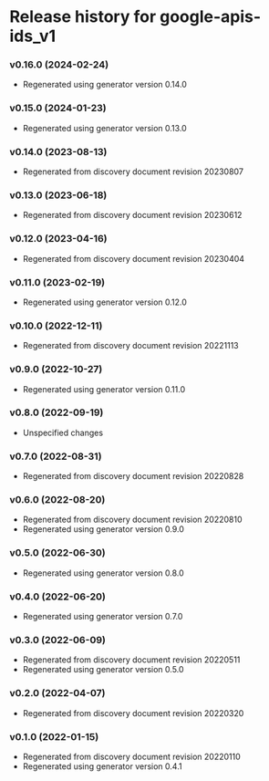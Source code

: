 # Release history for google-apis-ids_v1

### v0.16.0 (2024-02-24)

* Regenerated using generator version 0.14.0

### v0.15.0 (2024-01-23)

* Regenerated using generator version 0.13.0

### v0.14.0 (2023-08-13)

* Regenerated from discovery document revision 20230807

### v0.13.0 (2023-06-18)

* Regenerated from discovery document revision 20230612

### v0.12.0 (2023-04-16)

* Regenerated from discovery document revision 20230404

### v0.11.0 (2023-02-19)

* Regenerated using generator version 0.12.0

### v0.10.0 (2022-12-11)

* Regenerated from discovery document revision 20221113

### v0.9.0 (2022-10-27)

* Regenerated using generator version 0.11.0

### v0.8.0 (2022-09-19)

* Unspecified changes

### v0.7.0 (2022-08-31)

* Regenerated from discovery document revision 20220828

### v0.6.0 (2022-08-20)

* Regenerated from discovery document revision 20220810
* Regenerated using generator version 0.9.0

### v0.5.0 (2022-06-30)

* Regenerated using generator version 0.8.0

### v0.4.0 (2022-06-20)

* Regenerated using generator version 0.7.0

### v0.3.0 (2022-06-09)

* Regenerated from discovery document revision 20220511
* Regenerated using generator version 0.5.0

### v0.2.0 (2022-04-07)

* Regenerated from discovery document revision 20220320

### v0.1.0 (2022-01-15)

* Regenerated from discovery document revision 20220110
* Regenerated using generator version 0.4.1

